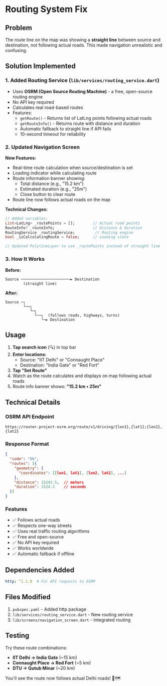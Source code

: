 # Routing System Fix

## Problem
The route line on the map was showing a **straight line** between source and destination, not following actual roads. This made navigation unrealistic and confusing.

## Solution Implemented

### 1. Added Routing Service (`lib/services/routing_service.dart`)
- Uses **OSRM (Open Source Routing Machine)** - a free, open-source routing engine
- No API key required
- Calculates real road-based routes
- Features:
  - `getRoute()` - Returns list of LatLng points following actual roads
  - `getRouteInfo()` - Returns route with distance and duration
  - Automatic fallback to straight line if API fails
  - 10-second timeout for reliability

### 2. Updated Navigation Screen
**New Features:**
- Real-time route calculation when source/destination is set
- Loading indicator while calculating route
- Route information banner showing:
  - Total distance (e.g., "15.2 km")
  - Estimated duration (e.g., "25m")
  - Close button to clear route
- Route line now follows actual roads on the map

**Technical Changes:**
```dart
// Added variables:
List<LatLng> _routePoints = [];        // Actual road points
RouteInfo? _routeInfo;                 // Distance & duration
RoutingService _routingService;         // Routing engine
bool _isCalculatingRoute = false;      // Loading state

// Updated PolylineLayer to use _routePoints instead of straight line
```

### 3. How It Works

**Before:**
```
Source ──────────────────────► Destination
        (straight line)
```

**After:**
```
Source ─┐
        └──┐
           └─┐
             └──┐  (follows roads, highways, turns)
                └─► Destination
```

## Usage

1. **Tap search icon** (🔍) in top bar
2. **Enter locations:**
   - Source: "IIT Delhi" or "Connaught Place"
   - Destination: "India Gate" or "Red Fort"
3. **Tap "Set Route"**
4. Watch as the route calculates and displays on map following actual roads
5. Route info banner shows: **"15.2 km • 25m"**

## Technical Details

### OSRM API Endpoint
```
https://router.project-osrm.org/route/v1/driving/{lon1},{lat1};{lon2},{lat2}
```

### Response Format
```json
{
  "code": "Ok",
  "routes": [{
    "geometry": {
      "coordinates": [[lon1, lat1], [lon2, lat2], ...]
    },
    "distance": 15243.5,  // meters
    "duration": 1524.3    // seconds
  }]
}
```

### Features
- ✅ Follows actual roads
- ✅ Respects one-way streets
- ✅ Uses real traffic routing algorithms
- ✅ Free and open-source
- ✅ No API key required
- ✅ Works worldwide
- ✅ Automatic fallback if offline

## Dependencies Added
```yaml
http: ^1.1.0  # For API requests to OSRM
```

## Files Modified
1. `pubspec.yaml` - Added http package
2. `lib/services/routing_service.dart` - New routing service
3. `lib/screens/navigation_screen.dart` - Integrated routing

## Testing
Try these route combinations:
- **IIT Delhi → India Gate** (~15 km)
- **Connaught Place → Red Fort** (~5 km)
- **DTU → Qutub Minar** (~20 km)

You'll see the route now follows actual Delhi roads! 🚗🗺️
